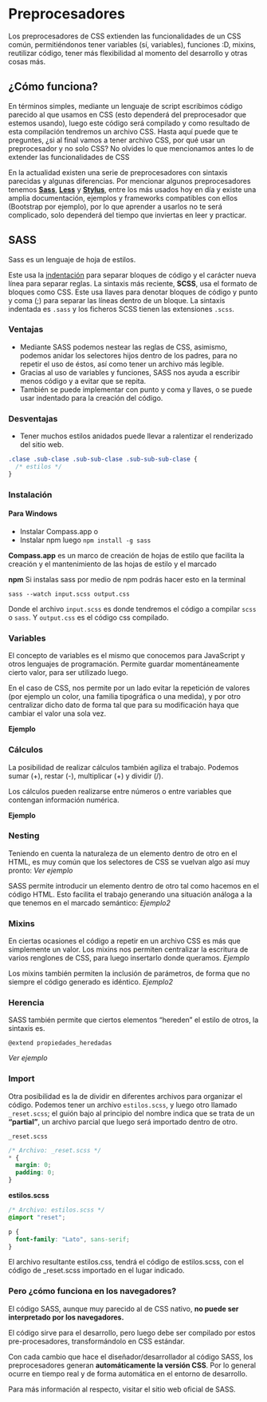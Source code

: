 # Preprocesadores

Los preprocesadores de CSS extienden las funcionalidades de un CSS común, permitiéndonos tener variables (sí, variables), funciones :D, mixins, reutilizar código, tener más flexibilidad al momento del desarrollo y otras cosas más.

## ¿Cómo funciona?

En términos simples, mediante un lenguaje de script escribimos código parecido al que usamos en CSS (esto dependerá del preprocesador que estemos usando), luego este código será compilado y como resultado de esta compilación tendremos un archivo CSS.
Hasta aquí puede que te preguntes, ¿si al final vamos a tener archivo CSS, por qué usar un preprocesador y no solo CSS?
No olvides lo que mencionamos antes lo de extender las funcionalidades de CSS

En la actualidad existen una serie de preprocesadores con sintaxis parecidas y algunas diferencias. Por mencionar algunos preprocesadores tenemos [**Sass**](https://sass-lang.com/), [**Less**](http://lesscss.org/) y [**Stylus**](http://stylus-lang.com/), entre los más usados hoy en día y existe una amplia documentación, ejemplos y frameworks compatibles con ellos (Bootstrap por ejemplo), por lo que aprender a usarlos no te será complicado, solo dependerá del tiempo que inviertas en leer y practicar.

## SASS

Sass es un lenguaje de hoja de estilos.

Este usa la [indentación](https://es.wikipedia.org/wiki/Indentaci%C3%B3n) para separar bloques de código y el carácter nueva línea para separar reglas. La sintaxis más reciente, **SCSS**, usa el formato de bloques como CSS. Este usa llaves para denotar bloques de código y punto y coma (;) para separar las líneas dentro de un bloque.
La sintaxis indentada es `.sass` y los ficheros SCSS tienen las extensiones `.scss`.

### Ventajas

- Mediante SASS podemos nestear las reglas de CSS, asimismo, podemos anidar los selectores hijos dentro de los padres, para no repetir el uso de éstos, así como tener un archivo más legible.
- Gracias al uso de variables y funciones, SASS nos ayuda a escribir menos código y a evitar que se repita.
- También se puede implementar con punto y coma y llaves, o se puede usar indentado para la creación del código.

### Desventajas

- Tener muchos estilos anidados puede llevar a ralentizar el renderizado del sitio web.

```css
.clase .sub-clase .sub-sub-clase .sub-sub-sub-clase {
  /* estilos */
}
```

### Instalación

#### Para Windows

- Instalar Compass.app o
- Instalar npm luego `npm install -g sass`

**Compass.app** es un marco de creación de hojas de estilo que facilita la creación y el mantenimiento de las hojas de estilo y el marcado

**npm** Si instalas sass por medio de npm podrás hacer esto en la terminal

`sass --watch input.scss output.css`

Donde el archivo `input.scss` es donde tendremos el código a compilar `scss` o `sass`. Y `output.css` es el código css compilado.

### Variables

El concepto de variables es el mismo que conocemos para JavaScript y otros lenguajes de programación. Permite guardar momentáneamente cierto valor, para ser utilizado luego.

En el caso de CSS, nos permite por un lado evitar la repetición de valores (por ejemplo un color, una familia tipográfica o una medida), y por otro centralizar dicho dato de forma tal que para su modificación haya que cambiar el valor una sola vez.

**Ejemplo**

### Cálculos

La posibilidad de realizar cálculos también agiliza el trabajo. Podemos sumar (+), restar (-), multiplicar (+) y dividir (/).

Los cálculos pueden realizarse entre números o entre variables que contengan información numérica.

**Ejemplo**

### Nesting

Teniendo en cuenta la naturaleza de un elemento dentro de otro en el HTML, es muy común que los selectores de CSS se vuelvan algo así muy pronto:
_Ver ejemplo_

SASS permite introducir un elemento dentro de otro tal como hacemos en el código HTML. Esto facilita el trabajo generando una situación análoga a la que tenemos en el marcado semántico: _Ejemplo2_

### Mixins

En ciertas ocasiones el código a repetir en un archivo CSS es más que simplemente un valor. Los mixins nos permiten centralizar la escritura de varios renglones de CSS, para luego insertarlo donde queramos. _Ejemplo_

Los mixins también permiten la inclusión de parámetros, de forma que no siempre el código generado es idéntico. _Ejemplo2_

### Herencia

SASS también permite que ciertos elementos “hereden” el estilo de otros, la sintaxis es.

`@extend propiedades_heredadas`

_Ver ejemplo_

### Import

Otra posibilidad es la de dividir en diferentes archivos para organizar el código. Podemos tener un archivo `estilos.scss`, y luego otro llamado `_reset.scss`; el guión bajo al principio del nombre indica que se trata de un **“partial”**, un archivo parcial que luego será importado dentro de otro.

`_reset.scss`

```scss
/* Archivo: _reset.scss */
* {
  margin: 0;
  padding: 0;
}
```

**estilos.scss**

```scss
/* Archivo: estilos.scss */
@import "reset";

p {
  font-family: "Lato", sans-serif;
}
```

El archivo resultante estilos.css, tendrá el código de estilos.scss, con el código de \_reset.scss importado en el lugar indicado.

### Pero ¿cómo funciona en los navegadores?

El código SASS, aunque muy parecido al de CSS nativo, **no puede ser interpretado por los navegadores.**

El código sirve para el desarrollo, pero luego debe ser compilado por estos pre-procesadores, transformándolo en CSS estándar.

Con cada cambio que hace el diseñador/desarrollador al código SASS, los preprocesadores generan **automáticamente la versión CSS**. Por lo general ocurre en tiempo real y de forma automática en el entorno de desarrollo.

Para más información al respecto, visitar el sitio web oficial de SASS.
